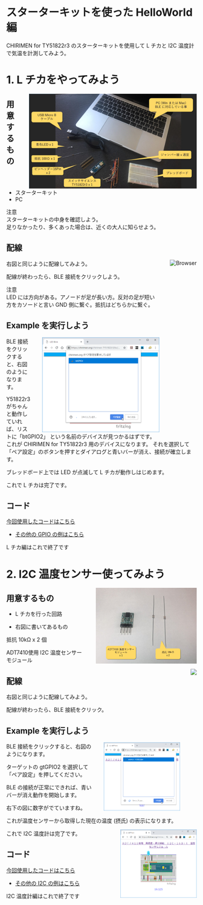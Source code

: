 
# スターターキットを使った HelloWorld 編

CHIRIMEN for TY51822r3 のスターターキットを使用して L チカと I2C 温度計で気温を計測してみよう。

<div style="page-break-before:always"></div>

# 1. L チカをやってみよう
<p>
  <a href="imgs/section0/hardware.jpg">
    <img src="imgs/section0/hardware.jpg" alt="Hardware" height="250" style = "float:right;padding-left:2em;">
  </a>
</p>

## 用意するもの

* スターターキット<br>
* PC

注意<br>
スターターキットの中身を確認しよう。<br>
足りなかったり、多くあった場合は、近くの大人に知らせよう。

## 配線

<p>
  <a href="https://github.com/chirimen-oh/chirimen-TY51822r3/blob/master/bc/gpio/LEDblink/schematic.png">
    <img src="https://github.com/chirimen-oh/chirimen-TY51822r3/blob/master/bc/gpio/LEDblink/schematic.png" alt="Browser"  height="250" style="float:right;padding-left:2em;">
  </a>
  
右図と同じように配線してみよう。

配線が終わったら、BLE 接続をクリックしよう。

注意<br>
LED には方向がある。アノードが足が長い方。反対の足が短い方をカソードと言い GND 側に繋ぐ。抵抗はどちらかに繋ぐ。
</p>

## Example を実行しよう
<p>
  <a href="imgs/section0/ledblink_3.png">
    <img src="imgs/section0/ledblink_3.png" alt="Browser" height="250" style="float:right;padding-left:2em;">
  </a>
  
BLE 接続をクリックすると、右図のようになります。

Y51822r3 がちゃんと動作していれば、リストに「btGPIO2」 という名前のデバイスが見つかるはずです。<br>
これが CHIRIMEN for TY51822r3 用のデバイスになります。
それを選択して「ペア設定」のボタンを押すとダイアログと青いバーが消え、接続が確立します。

ブレッドボード上では LED が点滅して L チカが動作しはじめます。

これで L チカは完了です。

</p>

<div style="page-break-before:always"></div>

## コード

[今回使用したコードはこちら](https://github.com/chirimen-oh/chirimen-TY51822r3/tree/master/bc/gpio/LEDblink)


* [その他の GPIO の例はこちら](https://chirimen.org/chirimen-TY51822r3/bc/)

L チカ編はこれで終了です

<div style="page-break-before:always"></div>

# 2. I2C 温度センサー使ってみよう

<p>
  <a href="imgs/section2/adt7410_parts.jpg">
    <img src="imgs/section2/adt7410_parts.jpg" alt="Browser" height="200" style="float:right;padding-left:2em;">
  </a>
  
## 用意するもの

* L チカを行った回路

* 右図に書いてあるもの

抵抗 10kΩ x 2 個 

ADT7410使用 I2C 温度センサーモジュール

</p>

<p>
  <a href="https://chirimen.org/chirimen-TY51822r3/bc/i2c/i2c-ADT7410/schematic.png">
    <img src="https://chirimen.org/chirimen-TY51822r3/bc/i2c/i2c-ADT7410/schematic.png" height="200" style="float:right;padding-left:2em;">
  </a>
  
## 配線

右図と同じように配線してみよう。

配線が終わったら、BLE 接続をクリック。

</p>
  
## Example を実行しよう

<p>
  <a href="imgs/section2/adt7410_3.png">
    <img src="imgs/section2/adt7410_3.png" alt="Browser" height="180" style="float:right;padding-left:2em;">
  </a>
  
BLE 接続をクリックすると、右図のようになります。

ターゲットの gtGPIO2 を選択して「ペア設定」を押してください。

BLE の接続が正常にできれば、青いバーが消え動作を開始します。
  
右下の図に数字がでていますね。

これが温度センサーから取得した現在の温度 (摂氏) の表示になります。

<a href="imgs/section2/adt7410_4.png">
  <img src="imgs/section2/adt7410_4.png" alt ="Browser" height="180" style="float:right;padding-left:2em;">
</a>

これで I2C 温度計は完了です。

## コード

[今回使用したコードはこちら](https://github.com/chirimen-oh/chirimen-TY51822r3/tree/master/bc/i2c/i2c-ADT7410)


* [その他の I2C の例はこちら](https://chirimen.org/chirimen-TY51822r3/bc/)

</p>

I2C 温度計編はこれで終了です

<div style="page-break-before:always"></div>
